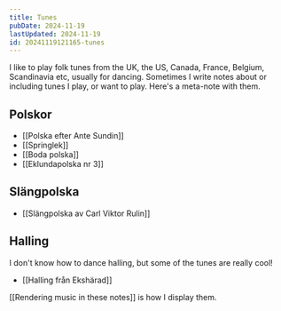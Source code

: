 ```yaml
---
title: Tunes
pubDate: 2024-11-19
lastUpdated: 2024-11-19
id: 20241119121165-tunes
---
```


I like to play folk tunes from the UK, the US, Canada, France, Belgium, Scandinavia etc, usually for dancing. Sometimes I write notes about or including tunes I play, or want to play. Here's a meta-note with them.

## Polskor

- [[Polska efter Ante Sundin]]
- [[Springlek]]
- [[Boda polska]]
- [[Eklundapolska nr 3]]

## Slängpolska

- [[Slängpolska av Carl Viktor Rulin]]

## Halling

I don't know how to dance halling, but some of the tunes are really cool!

- [[Halling från Ekshärad]]

[[Rendering music in these notes]] is how I display them.
